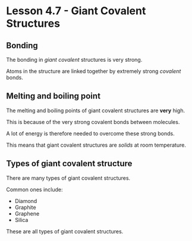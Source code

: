 # Lesson 4.7 - Giant Covalent Structures

## Bonding

The bonding in *giant covalent* structures is very strong.

Atoms in the structure are linked together by extremely strong *covalent* bonds.

## Melting and boiling point

The melting and boiling points of giant covalent structures are **very** high.

This is because of the very strong covalent bonds between molecules.

A lot of energy is therefore needed to overcome these strong bonds.

This means that giant covalent structures are *solids* at room temperature.

## Types of giant covalent structure

There are many types of giant covalent structures.

Common ones include:

* Diamond
* Graphite
* Graphene
* Silica

These are all types of giant covalent structures.
